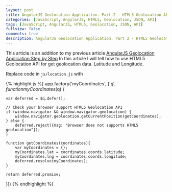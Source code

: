 ```yaml
---
layout: post
title: AngularJS Geolocation Application. Part 2 - HTML5 Geolocation API
categories: [JavaScript, AngularJS, HTML5, Geolocation, JSON, API]
tags: [JavaScript, AngularJS, HTML5, Geolocation, JSON, API]
fullview: false
comments: true
description: AngularJS Geolocation Application. Part 2 - HTML5 Geolocation API. This article is an addition to my previous article AngularJS Geolocation Application Step by Step In this article I will tell how to use HTML5 Geolocation API for get geolocation data. Latitude and Longitude.
---
```


This article is an addition to my previous article [AngularJS Geolocation Application Step by Step](http://evdokimovm.github.io/javascript/angularjs/leaflet/geolocation/api/2016/01/07/AngularJS-Geolocation-Web-Application-Step-by-Step.html)
In this article I will tell how to use HTML5 Geolocation API for get geolocation data. Latitude and Longitude.

Replace code in ```js/location.js``` with

{% highlight js %}
app.factory('myCoordinates', ['$q', function myCoordinates($q) {

	var deferred = $q.defer();

	// Check your browser support HTML5 Geolocation API
	if (window.navigator && window.navigator.geolocation) {
		window.navigator.geolocation.getCurrentPosition(getCoordinates);
	} else {
		deferred.reject({msg: "Browser does not supports HTML5 geolocation"});
	}

	function getCoordinates(coordinates){
		var myCoordinates = {};
		myCoordinates.lat = coordinates.coords.latitude;
		myCoordinates.lng = coordinates.coords.longitude;
		deferred.resolve(myCoordinates);
	}

	return deferred.promise;

}])
{% endhighlight %}
